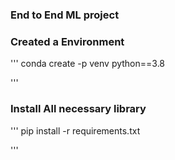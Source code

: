 ### End to End ML project
### Created a Environment
'''
conda create -p venv python==3.8

'''
### Install All necessary library

'''
pip install -r requirements.txt

'''
